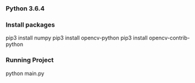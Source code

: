 ### Python 3.6.4

### Install packages
pip3 install numpy
pip3 install opencv-python
pip3 install opencv-contrib-python

### Running Project
python main.py
